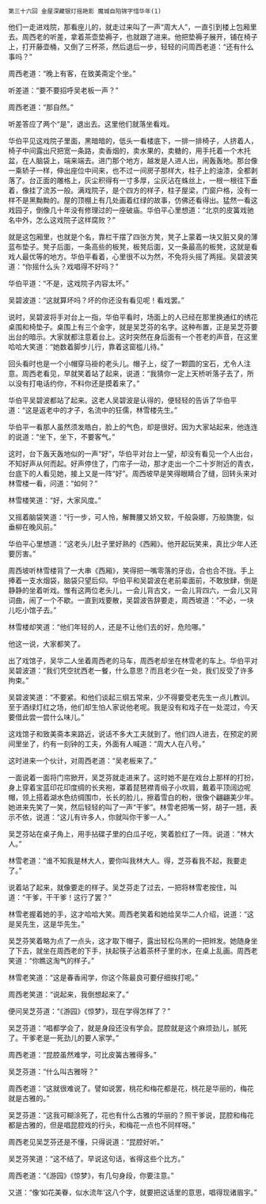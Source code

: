     第三十六回 金屋深藏银灯摇艳影 魔城自陷锦字惜华年(1) 

   他们一走进戏院，那看座儿的，就走过来叫了一声“周大人”，一直引到楼上包厢里去。周西老的听差，拿着茶壶垫褥子，也就跟了进来。他把垫褥子展开，铺在椅子上，打开藤壶桶，又倒了三杯茶，然后退后一步，轻轻的问周西老道：“还有什么事吗？”

   周西老道：“晚上有客，在致美斋定个坐。”

   听差道：“要不要招呼吴老板一声？”

   周西老道：“那自然。”

   听差答应了两个“是”，退出去。这里他们就落坐看戏。

   华伯平见这戏院子里面，黑暗暗的，低头一看楼底下，一排一排椅子，人挤着人，椅子中间露出尺把宽一条路，卖香烟的，卖水果的，卖糖的，用手托着一个木托盆，在人脑袋上，端来端去。进门那个地方，越发是人进人出，闹轰轰地。那台像一乘轿子一样，伸出座位中间来，也不过一间房子那样大，柱子上的油漆，全都剥落了。台正面的雕格上，灰尘积得有一寸多厚，尘灰沾在蛛丝上，一根一根往下垂着，像挂了流苏一般。满戏院子，是个四方的样子，柱子屋梁，门窗户格，没有一样不是黑黝黝的。屋的顶棚上有几处画着红绿的故事，仿佛还看得出。猛然一看这戏园子，倒像几十年没有修理过的一座破庙。华伯平心里想道：“北京的皮簧戏驰名中外，怎么这戏院子这样腐败？”

   就是这包厢里，也就是个名，靠栏干摆了四张方凳，凳子上蒙着一块又脏又臭的薄蓝布垫子。凳子后面，一条高些的板凳，板凳后面，又一条最高的板凳，这就是看戏人最优等的地方。华伯平看着，心里很不以为然，不免将头摇了两摇。吴碧波笑道：“你摇什么头？戏唱得不好吗？”

   华伯平道：“不是，这戏院子内容太坏。”

   吴碧波道：“这就算坏吗？坏的你还没有看见呢！看戏罢。”

   说时，吴碧波将手对台上一指，华伯平看时，场面上的人已经在那里换通红的绣花桌围和椅垫子。桌围上有三个金字，就是吴芝芬的名字。这种布置，正是吴芝芬要出台的暗示。大家就都注意着台上。这时突然在身后面有一个苍老的声音，在这里哈哈大笑道：“她数着脚步儿行，靠着这窗槛儿待。”

   回头看时也是一个小帽穿马褂的老头儿。帽子上，绽了一颗圆的宝石，尤令人注意。周西老看见，早就笑着站了起来，说道：“我猜你一定上天桥听落子去了，所以没有打电话约你，不料你还是摸着来了。”

   华伯平吴碧波都站了起来。这老人吴碧波是认得的，便轻轻的告诉了华伯平道：“这是返老中的才子，名流中的狂儒，林雪楼先生。”

   华伯平一看那人虽然须发皓白，脸上的气色，却是很好。因为大家站起来，他连连的说道：“坐下，坐下，不要客气。”

   这时，台下轰天轰地似的一声“好”，华伯平对台上一望，却没有看见一个人出台，不知好声从何而起。好声停住了，门帘子一动，那才走出一个二十岁附近的青衣，台底下的人看见她，接上又是一阵“好”。周西坡早是笑得眼睛合了缝，回转头来对林雪楼一看，问道：“如何？”

   林雪楼笑道：“好，大家风度。”

   又摇着脑袋笑道：“行一步，可人怜，解舞腰又娇又软，千般袅娜，万般旖旎，似垂柳在晚风前。”

   华伯平心里想道：“这老头儿肚子里好熟的《西厢》。他开起玩笑来，真比少年人还要厉害。”

   周西坡听林雪楼背了一大串《西厢》，笑得把一嘴零落的牙齿，合也合不拢。手上捧着一支水烟袋，脑袋只望后仰。华伯平和吴碧波在老前辈面前，不敢放肆，倒是静静的坐着听戏。惟有这两位老头儿，一会儿背古文，一会儿背四六，一会儿又背词曲，闹了一个不歇。一直到戏要散，吴碧波告辞要走，周西坡道：“不必，一块儿吃小馆子去。”

   林雪楼却笑道：“他们年轻的人，还是不让他们去的好，危险哪。”

   他这一说，大家都笑了。

   出了戏馆子，吴华二人坐着周西老的马车，周西老却坐在林雪老的车上。华伯平对吴碧波道：“我们凭空扰西老一餐，什么意思？而且老少在一处，我们反受了许多拘束。”

   吴碧波笑道：“不要紧。和他们谈起三纲五常来，少不得要受老先生一点儿教训。至于酒绿灯红之场，他们却生怕人家说他老呢。我是没有和戏子在一处混过，今天要借此尝一尝什么味儿。”

   这戏馆子和致美斋本来路近，说话不多大工夫就到了。他们四人进去，在预定的房间里坐了，约有一刻钟的工夫，外面有人喊道：“周大人在八号。”

   这时进来一个伙计，对周西老道：“吴老板来了。”

   一面说着一面将门帘掀开，吴芝芬就走进来了。这时她不是在戏台上那样的打扮，身上穿着宝蓝印花印度绸的长夹袍，罩着琵琶襟青缎子小坎肩，戴着平顶阔边呢帽，领上搭着湖水色纺绸围巾，长长的脸儿，擦着雪白的粉，很像个翩翩美少年。她进来先笑了一笑，然后轻轻的叫了一声“干爹”。林雪老把嘴一努，胡子一翘，表示不依，说道：“这儿有许多人，你就叫你干爹一人。”

   吴芝芬站在桌子角上，用手拈碟子里的白瓜子吃，笑着脸红了一阵。说道：“林大人。”

   林雪老道：“谁不知我是林大人，要你叫我林大人。得，芝芬看我不起，我要走了。”

   说着站了起来，就像要走的样子。吴芝芬走了过去，一把将林雪老按住，叫道：“干爹，干干爹！这行了罢？”

   林雪老握着她的手，这才哈哈大笑。周西老笑着和她给吴华二人介绍，说道：“这是吴先生，这是华先生。”

   吴芝芬笑着略为点了一点头，这才取下帽子，露出轻松乌黑的一把辫发。她随身坐了下去，就坐在周西老的下手，扶起筷子沾着茶杯子里的水，在桌上乱画。周西老笑道：“你瞧这淘气的样子。”

   林雪老笑道：“这是春香闹学，你这个陈最良可要仔细挨打呢。”

   周西老笑道：“说起来，我倒想起来了。”

   便问吴芝芬道：“《游园》《惊梦》，现在学得怎样了？”

   吴芝芬道：“唱都学会了，就是身段还没有学会。昆腔就是这个麻烦劲儿，腻死了。干爹老是一死劲儿的要人家学。”

   周西老道：“昆腔虽然难学，可比皮簧古雅得多。”

   吴芝芬道：“什么叫古雅呀？”

   周西老道：“这就很难说了。譬如说罢，桃花和梅花都是花，桃花是华丽的，梅花就是古雅的。”

   吴芝芬道：“这我可糊涂死了，花也有什么古雅的华丽的？照干爹说，昆腔和梅花都是古雅的，但是唱昆腔戏的行头，和梅花一点也不同样呀。”

   周西老见吴芝芬还是不懂，只得说道：“昆腔好听。”

   吴芝芬笑道：“这不结了。早说这句话，省得这些个比方。”

   周西老道：“《游园》《惊梦》，有几句身段，你要注意。”

   又道：“像‘如花美眷，似水流年’这八个字，就要把这话里的意思，唱得现诸眉宇。”

